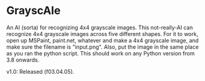 # GrayscAIe
An AI (sorta) for recognizing 4x4 grayscale images.
This not-really-AI can recognize 4x4 grayscale images across five different shapes. 
For it to work, open up MSPaint, paint.net, whatever and make a 4x4 grayscale image, and make sure the filename is "input.png".
Also, put the image in the same place as you ran the python script.
This should work on any Python version from 3.8 onwards.

v1.0: Released (f03.04.05).
